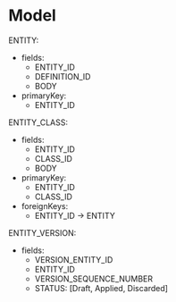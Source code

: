 # Model

ENTITY:

- fields:
  - ENTITY_ID
  - DEFINITION_ID
  - BODY
- primaryKey:
  - ENTITY_ID

ENTITY_CLASS:

- fields:
  - ENTITY_ID
  - CLASS_ID
  - BODY
- primaryKey:
  - ENTITY_ID
  - CLASS_ID
- foreignKeys:
  - ENTITY_ID -> ENTITY

ENTITY_VERSION:

- fields:
  - VERSION_ENTITY_ID
  - ENTITY_ID
  - VERSION_SEQUENCE_NUMBER
  - STATUS: [Draft, Applied, Discarded]
